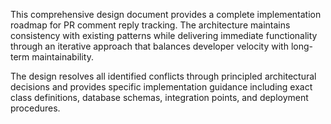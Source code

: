 This comprehensive design document provides a complete implementation roadmap for PR comment reply tracking. The architecture maintains consistency with existing patterns while delivering immediate functionality through an iterative approach that balances developer velocity with long-term maintainability.

The design resolves all identified conflicts through principled architectural decisions and provides specific implementation guidance including exact class definitions, database schemas, integration points, and deployment procedures.
